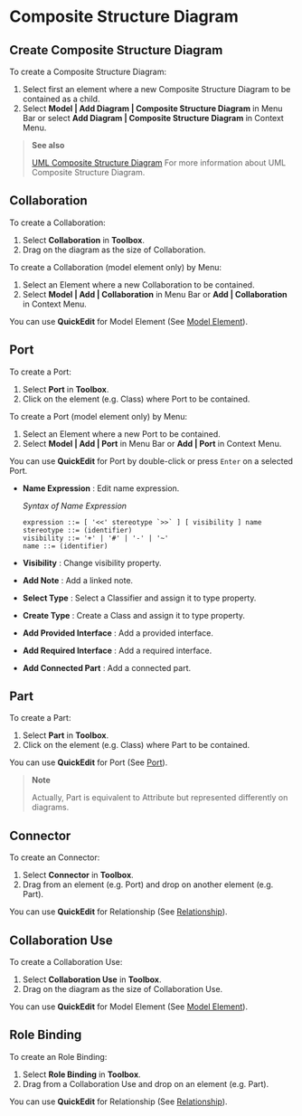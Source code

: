 # Composite Structure Diagram

## Create Composite Structure Diagram

To create a Composite Structure Diagram:

1. Select first an element where a new Composite Structure Diagram to be contained as a child.
2. Select **Model \| Add Diagram \| Composite Structure Diagram** in Menu Bar or select **Add Diagram \| Composite Structure Diagram** in Context Menu.

> **See also**
>
> [UML Composite Structure Diagram](http://www.uml-diagrams.org/composite-structure-diagrams.html) For more information about UML Composite Structure Diagram.

## Collaboration

To create a Collaboration:

1. Select **Collaboration** in **Toolbox**.
2. Drag on the diagram as the size of Collaboration.

To create a Collaboration \(model element only\) by Menu:

1. Select an Element where a new Collaboration to be contained.
2. Select **Model \| Add \| Collaboration** in Menu Bar or **Add \| Collaboration** in Context Menu.

You can use **QuickEdit** for Model Element \(See [Model Element](class-diagram.md#model-element)\).

## Port

To create a Port:

1. Select **Port** in **Toolbox**.
2. Click on the element \(e.g. Class\) where Port to be contained.

To create a Port \(model element only\) by Menu:

1. Select an Element where a new Port to be contained.
2. Select **Model \| Add \| Port** in Menu Bar or **Add \| Port** in Context Menu.

You can use **QuickEdit** for Port by double-click or press `Enter` on a selected Port.

* **Name Expression** : Edit name expression.

  _Syntax of Name Expression_

  ```text
  expression ::= [ '<<' stereotype `>>` ] [ visibility ] name
  stereotype ::= (identifier)
  visibility ::= '+' | '#' | '-' | '~'
  name ::= (identifier)
  ```

* **Visibility** : Change visibility property.
* **Add Note** : Add a linked note.
* **Select Type** : Select a Classifier and assign it to type property.
* **Create Type** : Create a Class and assign it to type property.
* **Add Provided Interface** : Add a provided interface.
* **Add Required Interface** : Add a required interface.
* **Add Connected Part** : Add a connected part.

## Part

To create a Part:

1. Select **Part** in **Toolbox**.
2. Click on the element \(e.g. Class\) where Part to be contained.

You can use **QuickEdit** for Port \(See [Port](composite-structure-diagram.md#port)\).

> **Note**
>
> Actually, Part is equivalent to Attribute but represented differently on diagrams.

## Connector

To create an Connector:

1. Select **Connector** in **Toolbox**.
2. Drag from an element \(e.g. Port\) and drop on another element \(e.g. Part\).

You can use **QuickEdit** for Relationship \(See [Relationship](class-diagram.md#relationship)\).

## Collaboration Use

To create a Collaboration Use:

1. Select **Collaboration Use** in **Toolbox**.
2. Drag on the diagram as the size of Collaboration Use.

You can use **QuickEdit** for Model Element \(See [Model Element](class-diagram.md#model-element)\).

## Role Binding

To create an Role Binding:

1. Select **Role Binding** in **Toolbox**.
2. Drag from a Collaboration Use and drop on an element \(e.g. Part\).

You can use **QuickEdit** for Relationship \(See [Relationship](class-diagram.md#relationship)\).

